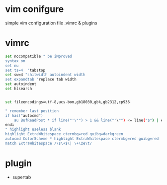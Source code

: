 # vim conifgure
simple vim configuration file .vimrc & plugins

# vimrc
``` sh
set nocompatible " be iMproved
syntax on
set nu
set ts=4  "tabstop
set sw=4 "shitwidth autoindent width
set expandtab "replace tab width 
set autoindent
set hlsearch


set fileencodings=utf-8,ucs-bom,gb18030,gbk,gb2312,cp936

" remember last position
if has("autocmd")
    au BufReadPost * if line("'\"") > 1 && line("'\"") <= line("$") | exe "normal! g'\"" | endif
endi
" highlight useless blank
highlight ExtraWhitespace ctermbg=red guibg=darkgreen
autocmd ColorScheme * highlight ExtraWhitespace ctermbg=red guibg=red
match ExtraWhitespace /\s\+$\| \+\ze\t/
```

# plugin
+ supertab
